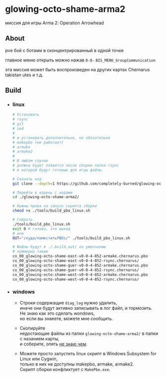 glowing-octo-shame-arma2
==============================
миссия для игры Arma 2: Operation Arrowhead

## About
pve бой с ботами в сконцентрированный в одной точке

главное меню открыть можно нажав `0-8-` `BIS_MENU_GroupCommunication`

эта миссия может быть воспроизведен на других картах Chernarus takistan utes и т.д.

## Build
 - ### linux
      ```bash
      # Установить 
      # rsync
      # git
      # sed
      #
      # и установить дополнительно, не обязательно
      # makepbo (не работает)
      # armake
      # armake2
      # 
      # В любом случае 
      # должна будет появится после сборки папка rsync
      # в которой будут готовые для игры файлы.

      # Скачать код
      git clone --depth=1 https://github.com/completely-burned/glowing-octo-shame-arma2.git
      
      # Перейти в корень с кодами
      cd ./glowing-octo-shame-arma2/

      # Нужны права на запуск скрипта сборки
      chmod +x ./tools/build_pbo_linux.sh

      # Собрать
      ./tools/build_pbo_linux.sh
      exit 0 # готово, это выход
      # или 
      OUT="/куда/поместитьPBOs/" ./tools/build_pbo_linux.sh
      
      # Файлы будут в ./.build.out/ по умолчанию
      # примерно такие
      co_00_glowing-octo-shame-east-v0-0-4-852-armake.chernarus.pbo
      co_00_glowing-octo-shame-east-v0-0-4-852-rsync.chernarus/
      co_00_glowing-octo-shame-guer-v0-0-4-852-armake.chernarus.pbo
      co_00_glowing-octo-shame-guer-v0-0-4-852-rsync.chernarus/
      co_00_glowing-octo-shame-west-v0-0-4-852-armake.chernarus.pbo
      co_00_glowing-octo-shame-west-v0-0-4-852-rsync.chernarus/
      ```
 - ### windows
   - Строки содержащие `diag_log` нужно удалить,  
     иначе они будут активно записывать в лог файл, и тормозить.  
     Не знаю как это сделать wondows,  
     но если вы знаеете, можете мне сообщить.  
   
   - Скопируйте  
     недостающие файлы из папки `glowing-octo-shame-arma2/` в папки с назанием карты,  
     и соберите, опять [не знаю чем](https://community.bistudio.com/wiki/Community_Tools).

   - Можете просто запустить linux скрипт в Windows Subsystem for Linux или Cygwin,  
     только в них не доступны makepbo, armake, armake2.  
     Скрипт сборки конфликтует с `MakePbo.exe`.

